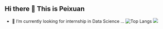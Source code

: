 ## Hi there 👋 This is Peixuan

<!--
**PaddyWuPython/PaddyWuPython** is a ✨ _special_ ✨ repository because its `README.md` (this file) appears on your GitHub profile.

Here are some ideas to get you started:

- 🔭 I’m currently working on ...
- 🌱 I’m currently learning ...
- 👯 I’m looking to collaborate on ...
- 🤔 I’m looking for help with ...
- 💬 Ask me about ...
- 📫 How to reach me: ...
- 😄 Pronouns: ...
- ⚡ Fun fact: ...
-->
- 🌱 I’m currently looking for internship in Data Science ...
![Top Langs](https://github-readme-stats.vercel.app/api/top-langs/?username=PaddyWuPython&layout=compact&theme=tokyonight)
![](https://github-readme-activity-graph.cyclic.app/graph?username=PaddyWuPython&theme=dracula)
